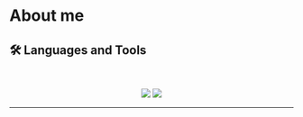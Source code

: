 # About me


## 🛠️ Languages and Tools

<br>

<p align="center">
  <img src="https://skillicons.dev/icons?i=java,python,ts,nodejs,react,nextjs,mongodb,postgres,prisma" />
  <img src="https://skillicons.dev/icons?i=html,css,cpp,tailwind,swift,git,postman" />
</p>

<hr>
